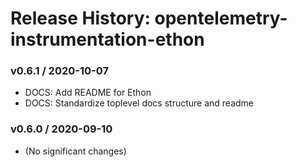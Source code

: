 # Release History: opentelemetry-instrumentation-ethon

### v0.6.1 / 2020-10-07

* DOCS: Add README for Ethon 
* DOCS: Standardize toplevel docs structure and readme 

### v0.6.0 / 2020-09-10

* (No significant changes)
